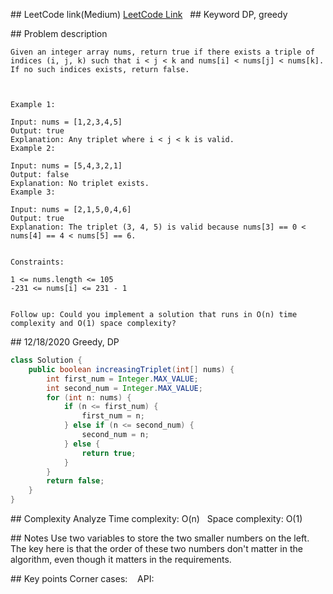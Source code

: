 ## LeetCode link(Medium)
[LeetCode Link](https://leetcode.com/problems/increasing-triplet-subsequence/)
 
## Keyword
DP, greedy

## Problem description
```
Given an integer array nums, return true if there exists a triple of indices (i, j, k) such that i < j < k and nums[i] < nums[j] < nums[k]. If no such indices exists, return false.

 

Example 1:

Input: nums = [1,2,3,4,5]
Output: true
Explanation: Any triplet where i < j < k is valid.
Example 2:

Input: nums = [5,4,3,2,1]
Output: false
Explanation: No triplet exists.
Example 3:

Input: nums = [2,1,5,0,4,6]
Output: true
Explanation: The triplet (3, 4, 5) is valid because nums[3] == 0 < nums[4] == 4 < nums[5] == 6.
 

Constraints:

1 <= nums.length <= 105
-231 <= nums[i] <= 231 - 1
 

Follow up: Could you implement a solution that runs in O(n) time complexity and O(1) space complexity?

```
## 12/18/2020 Greedy, DP
```java
class Solution {
    public boolean increasingTriplet(int[] nums) {
        int first_num = Integer.MAX_VALUE;
        int second_num = Integer.MAX_VALUE;
        for (int n: nums) {
            if (n <= first_num) {
                first_num = n;
            } else if (n <= second_num) {
                second_num = n;
            } else {
                return true;
            }
        }
        return false;
    }
}
```

## Complexity Analyze
Time complexity: O(n)  
Space complexity: O(1)

## Notes
Use two variables to store the two smaller numbers on the left. The key here is that the order of these two numbers don't matter in the algorithm, even though it matters in the requirements.  

## Key points
Corner cases:   
API: